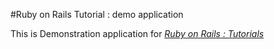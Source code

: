 #Ruby on Rails Tutorial : demo application

This is Demonstration application for [*Ruby on Rails : Tutorials*](http://railstutorial.org/)
